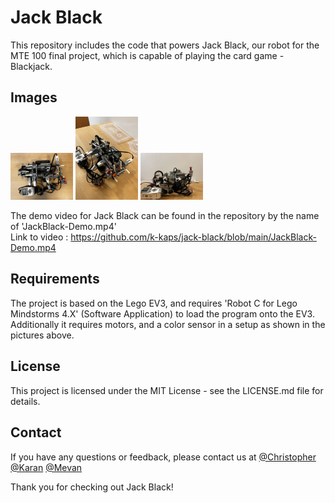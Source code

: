 # Jack Black

This repository includes the code that powers Jack Black, our robot for the MTE 100 final project, which is capable of playing the card game - Blackjack.

## Images

<p float="left">
  <img src="/images/JackBlack-01.jpg" width="100" />
  <img src="/images/JackBlack-02.jpg" width="100" /> 
  <img src="/images/JackBlack-03.jpg" width="100" />
</p>

The demo video for Jack Black can be found in the repository by the name of 'JackBlack-Demo.mp4'<br />
Link to video : https://github.com/k-kaps/jack-black/blob/main/JackBlack-Demo.mp4

## Requirements
The project is based on the Lego EV3, and requires 'Robot C for Lego Mindstorms 4.X' (Software Application) to load the program onto the EV3. 
Additionally it requires motors, and a color sensor in a setup as shown in the pictures above.

## License
This project is licensed under the MIT License - see the LICENSE.md file for details.

## Contact
If you have any questions or feedback, please contact us at [@Christopher](mailto:crkoochi@uwaterloo.ca) [@Karan](mailto:k34kapoo@uwaterloo.ca) [@Mevan](mailto:mtfsolan@uwaterloo.ca)

Thank you for checking out Jack Black!
